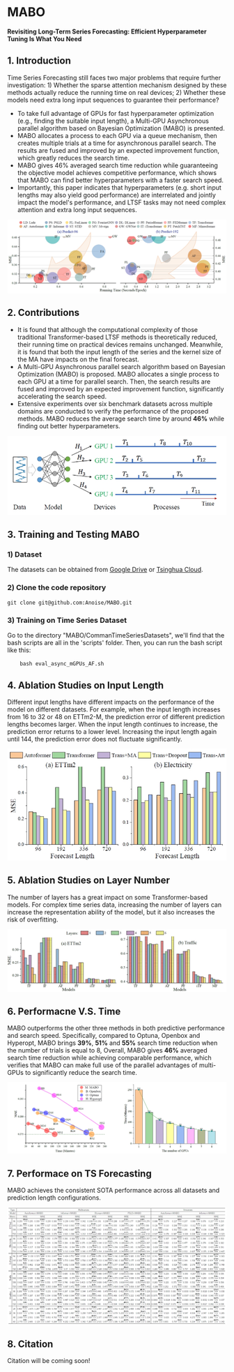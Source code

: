 # MABO

**Revisiting Long-Term Series Forecasting: Efficient Hyperparameter Tuning Is What You Need**

<!--The repo is the official implementation for the paper: [MABO: Improving Time Series Forecasting by Progressively Learning Residuals](https://arxiv.org/abs/2402.02332).

Cited by [Awesome Time Series Forecasting/Prediction Papers](https://github.com/ddz16/TSFpaper); 
[English Blog](); [Zhihu](https://zhuanlan.zhihu.com/p/703948963); [CSDN Blog](https://blog.csdn.net/liangdaojun/article/details/139748253)-->

## 1. Introduction

Time Series Forecasting still faces two major problems that require further investigation: 1) Whether the sparse attention mechanism designed by these methods actually reduce the running time on real devices; 2) Whether these models need extra long input sequences to guarantee their performance?  
 - To take full advantage of GPUs for fast hyperparameter optimization (e.g., finding the suitable input length), a Multi-GPU Asynchronous parallel algorithm based on Bayesian Optimization (MABO) is presented.
 - MABO allocates a process to each GPU via a queue mechanism, then creates multiple trials at a time for asynchronous parallel search. The results are fused and improved by an expected improvement function, which greatly reduces the search time.
 - MABO gives 46% averaged search time reduction while guaranteeing the objective model achieves competitive performance, which shows that MABO can find better hyperparameters with a faster search speed. 
 - Importantly, this paper indicates that hyperparameters (e.g. short input lengths may also yield good performance) are interrelated and jointly impact the model's performance, and LTSF tasks may not need complex attention and extra long input sequences. 

<div align=center><img src="Images/fig1.png"></div>

## 2. Contributions

 - It is found that although the computational complexity of those traditional Transformer-based LTSF methods is theoretically reduced, their running time on practical devices remains unchanged. Meanwhile, it is found that both the input length of the series and the kernel size of the MA have impacts on the final forecast.
 - A Multi-GPU Asynchronous parallel search algorithm based on Bayesian Optimization (MABO) is proposed. MABO allocates a single process to each GPU at a time for parallel search. Then, the search results are fused and improved by an expected improvement function, significantly accelerating the search speed.
 - Extensive experiments over six benchmark datasets across multiple domains are conducted to verify the performance of the proposed methods. MABO reduces the average search time by around **46%** while finding out better hyperparameters.

<div align=center><img src="Images/mabo_arch.png" width="600"></div>

## 3. Training and Testing MABO
### 1) Dataset 
The datasets can be obtained from [Google Drive](https://drive.google.com/file/d/1l51QsKvQPcqILT3DwfjCgx8Dsg2rpjot/view?usp=drive_link) or [Tsinghua Cloud](https://cloud.tsinghua.edu.cn/f/2ea5ca3d621e4e5ba36a/).

### 2) Clone the code repository
```git
git clone git@github.com:Anoise/MABO.git
```

### 3) Training on Time Series Dataset
Go to the directory "MABO/CommanTimeSeriesDatasets", we'll find that the bash scripts are all in the 'scripts' folder. Then, you can run the bash script like this:
```shell
    bash eval_async_mGPUs_AF.sh
```


## 4.  Ablation Studies on Input Length

Different input lengths have different impacts on the performance of the model on different datasets. For example, when the input length increases from 16 to 32 or 48 on ETTm2-M, the prediction error of different prediction lengths becomes larger. When the input length continues to increase, the prediction error returns to a lower level. Increasing the input length again until 144, the prediction error does not fluctuate significantly.

<div align=center><img src="Images/input_lenght.png"></div>


## 5.  Ablation Studies on Layer Number

The number of layers has a great impact on some Transformer-based models.
For complex time series data, increasing the number of layers can increase the representation ability of the model, but it also increases the risk of overfitting.

<div align=center><img src="Images/num_layer.png"></div>

## 6. Performacne V.S. Time 

 MABO outperforms the other three methods in both predictive performance and search speed. 
Specifically, compared to Optuna, Openbox and Hyperopt, MABO brings **39%**, **51%**  and **55%** search time reduction when the number of trials is equal to 8,  Overall, MABO gives **46%** averaged search time reduction while achieving comparable performance, which verifies that MABO can make full use of the parallel advantages of multi-GPUs to significantly reduce the search time. 

<div align=center><img src="Images/time+gpus.png"></div>


## 7. Performace on TS Forecasting

MABO achieves the consistent SOTA performance across all datasets and prediction length configurations.

<div align=center><img src="Images/benchmark.png"></div>

## 8. Citation

Citation will be coming soon!

